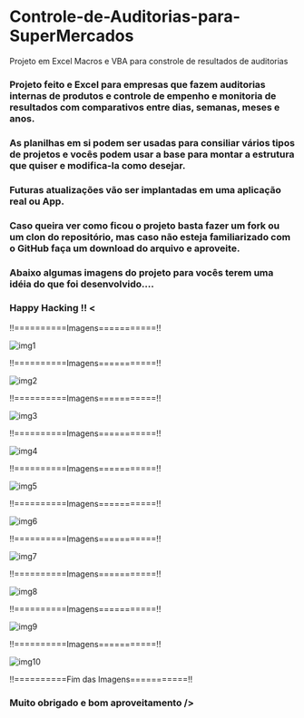 # Controle-de-Auditorias-para-SuperMercados
Projeto em Excel Macros e VBA para constrole de resultados de auditorias

### Projeto feito e Excel para empresas que fazem auditorias internas de produtos e controle de empenho e monitoria de resultados com comparativos entre dias, semanas, meses e anos.
### As planilhas em si podem ser usadas para consiliar vários tipos de projetos e vocês podem usar a base para montar a estrutura que quiser e modifica-la como desejar.

### Futuras atualizações vão ser implantadas em uma aplicação real ou App.

### Caso queira ver como ficou o projeto basta fazer um fork ou um clon do repositório, mas caso não esteja familiarizado com o GitHub faça um download do arquivo e aproveite.

### Abaixo algumas imagens do projeto para vocês terem uma idéia do que foi desenvolvido....

### Happy Hacking !! <

!!==========Imagens===========!!

![img1](https://user-images.githubusercontent.com/78483210/139182939-2b872b9f-7205-45f2-b0bc-01cb3e3f64b9.png)

!!==========Imagens===========!!

![img2](https://user-images.githubusercontent.com/78483210/139182945-241da03f-a5d1-4965-ad34-7051bf2b3a91.png)

!!==========Imagens===========!!

![img3](https://user-images.githubusercontent.com/78483210/139182948-d75eb8a2-a66c-45f6-a64a-51e2dd4d94a1.png)

!!==========Imagens===========!!

![img4](https://user-images.githubusercontent.com/78483210/139182949-6ee00acd-1f2e-4b16-992c-037daba4372a.png)

!!==========Imagens===========!!

![img5](https://user-images.githubusercontent.com/78483210/139182950-a5e198a6-8106-42d4-8e0f-5acd491b1e11.png)

!!==========Imagens===========!!

![img6](https://user-images.githubusercontent.com/78483210/139182951-98cd0460-d088-4bb4-a2df-313663854614.png)

!!==========Imagens===========!!

![img7](https://user-images.githubusercontent.com/78483210/139182953-a8b11a7a-b495-4b46-a00d-1dc27a979acd.png)

!!==========Imagens===========!!

![img8](https://user-images.githubusercontent.com/78483210/139182954-8d122334-5464-4ccd-abde-ef6400964326.png)

!!==========Imagens===========!!

![img9](https://user-images.githubusercontent.com/78483210/139182955-b3afdbbb-1523-4018-b100-db7eb64eb059.png)

!!==========Imagens===========!!

![img10](https://user-images.githubusercontent.com/78483210/139182957-ee278145-c3bc-45be-a251-ebbae90c2ed4.png)

!!==========Fim das Imagens===========!!

### Muito obrigado e bom aproveitamento />


